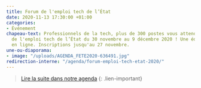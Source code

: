 ```yaml
---
title: Forum de l'emploi tech de l’État
date: 2020-11-13 17:30:00 +01:00
categories:
- Événement
chapeau-text: Professionnels de la tech, plus de 300 postes vous attendent au forum
  de l'emploi tech de l’État du 30 novembre au 9 décembre 2020 ! Une édition 100%
  en ligne. Inscriptions jusqu'au 27 novembre.
une-ou-diaporama:
- image: "/uploads/AGENDA_FETE2020-636491.jpg"
redirection-interne: "/agenda/forum-emploi-tech-etat-2020/"
---
```


> [Lire la suite dans notre agenda](https://www.numerique.gouv.fr/agenda/forum-emploi-tech-etat-2020/ )
{: .lien-important}
